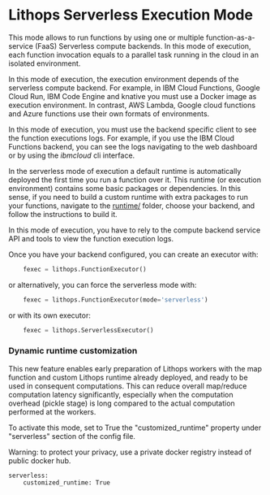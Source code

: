 # Lithops Serverless Execution Mode

This mode allows to run functions by using one or multiple function-as-a-service (FaaS) Serverless compute backends. In this mode of execution, each function invocation equals to a parallel task running in the cloud in an isolated environment.

In this mode of execution, the execution environment depends of the serverless compute backend. For example, in IBM Cloud Functions, Google Cloud Run, IBM Code Engine and knative you must use a Docker image as execution environment. In contrast, AWS Lambda, Google cloud functions and Azure functions use their own formats of environments. 

In this mode of execution, you must use the backend specific client to see the function executions logs. For example, if you use the IBM Cloud Functions backend, you can see the logs navigating to the web dashboard or by using the *ibmcloud* cli interface.

In the serverless mode of execution a default runtime is automatically deployed the first time you run a function over it. This runtime (or execution environment) contains some basic packages or dependencies. In this sense, if you need to build a custom runtime with extra packages to run your functions, navigate to the [runtime/](../runtime) folder, choose your backend, and follow the instructions to build it.

In this mode of execution, you have to rely to the compute backend service API and tools to view the function execution logs.


Once you have your backend configured, you can create an executor with:

```python
    fexec = lithops.FunctionExecutor()
```

or alternatively, you can force the serverless mode with:

```python
    fexec = lithops.FunctionExecutor(mode='serverless')
```

or with its own executor:

```python
    fexec = lithops.ServerlessExecutor()
```

### Dynamic runtime customization
This new feature enables early preparation of Lithops workers with the map function and custom Lithops runtime already deployed, and ready to be used in consequent computations. This can reduce overall map/reduce computation latency significantly, especially when the computation overhead (pickle stage) is long compared to the actual computation performed at the workers.

To activate this mode, set to True the "customized_runtime" property under "serverless" section of the config file.

Warning: to protect your privacy, use a private docker registry instead of public docker hub.

```
serverless:
    customized_runtime: True
```